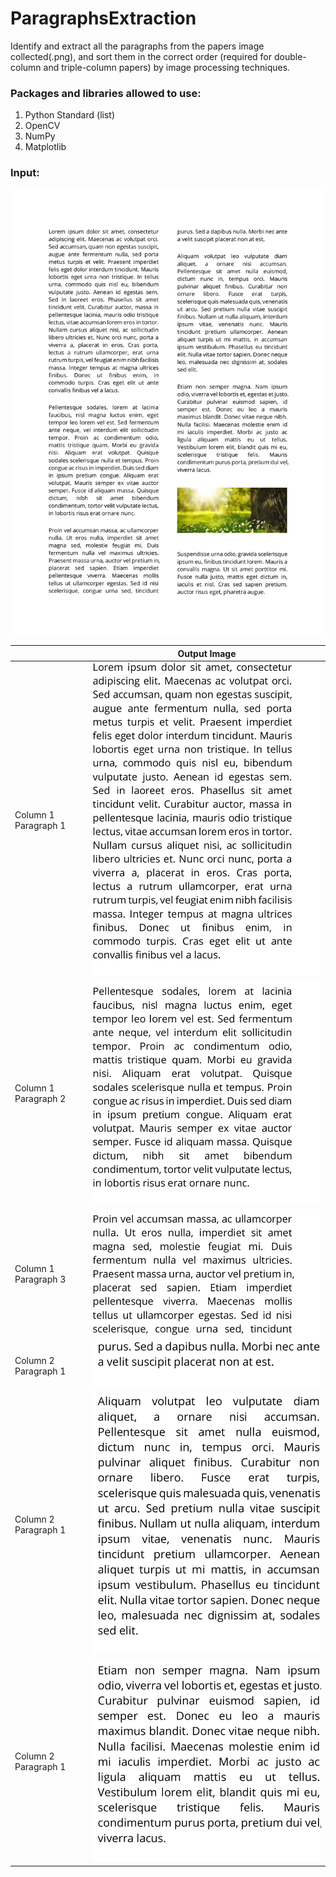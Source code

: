 # ParagraphsExtraction
Identify and extract all the paragraphs from the papers image collected(.png), and sort them in the correct order (required for double-column and triple-column papers) by image processing techniques. 

### Packages and libraries allowed to use: 
1. Python Standard (list)
2. OpenCV
3. NumPy
4. Matplotlib

### Input: 
![input](inputImage/007.png)

| |Output Image|
| ------------- |:-------------:|
|Column 1 Paragraph 1|![output](output/007/Column1Paragraph1.png)|
|Column 1 Paragraph 2|![output](output/007/Column1Paragraph2.png)|
|Column 1 Paragraph 3|![output](output/007/Column1Paragraph3.png)|
|Column 2 Paragraph 1|![output](output/007/Column2Paragraph1.png)|
|Column 2 Paragraph 1|![output](output/007/Column2Paragraph2.png)|
|Column 2 Paragraph 1|![output](output/007/Column2Paragraph3.png)|